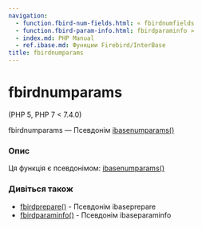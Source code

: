 ```yaml
---
navigation:
  - function.fbird-num-fields.html: « fbirdnumfields
  - function.fbird-param-info.html: fbirdparaminfo »
  - index.md: PHP Manual
  - ref.ibase.md: Функции Firebird/InterBase
title: fbirdnumparams
---
```

# fbirdnumparams

(PHP 5, PHP 7 < 7.4.0)

fbirdnumparams — Псевдонім [ibasenumparams()](function.ibase-num-params.md)

### Опис

Ця функція є псевдонімом: [ibasenumparams()](function.ibase-num-params.md)

### Дивіться також

-   [fbirdprepare()](function.fbird-prepare.md) - Псевдонім ibaseprepare
-   [fbirdparaminfo()](function.fbird-param-info.md) - Псевдонім ibaseparaminfo
